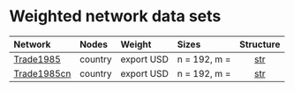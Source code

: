 # Weighted network data sets

| Network | Nodes    | Weight    |  Sizes | Structure |
| :---         |     :---       |     :---       |     :---       |      :---:   |
| [Trade1985](https://raw.githubusercontent.com/bavla/wNets/main/Data/Trade1985.net)   | country    | export USD    | n = 192, m =     | [str](https://github.com/bavla/ibm3m/blob/master/data/str/KRACKAD.md)     |
| [Trade1985cn](https://raw.githubusercontent.com/bavla/wNets/main/Data/Trade1985cn.net)   | country    | export USD    | n = 192, m =       | [str](https://github.com/bavla/ibm3m/blob/master/data/str/KRACKFR.md)     |

